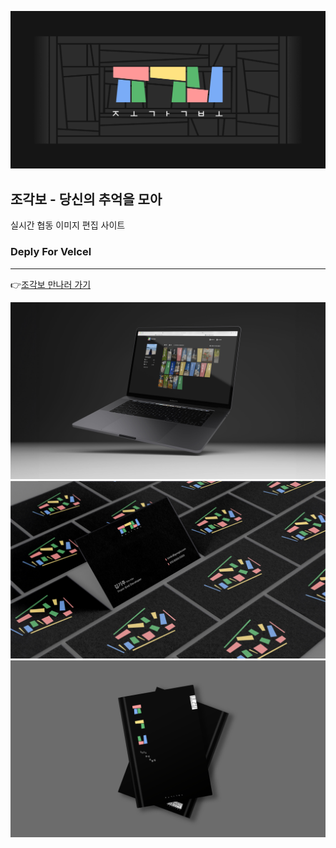 ![조각보 타이틀](/public/images/docs/DOCS_TITLE.png)

## 조각보 - 당신의 추억을 모아

실시간 협동 이미지 편집 사이트

### Deply For Velcel

---

👉[조각보 만나러 가기](htts://jogakbo.vercel.app)

![조각보 스크린](/public/images/docs/DOCS_SCREEN.png)
![조각보 명함](/public/images/docs/DOCS_CARD.png)
![조각보 앨범](/public/images/docs/DOCS_ALBUM.png)
